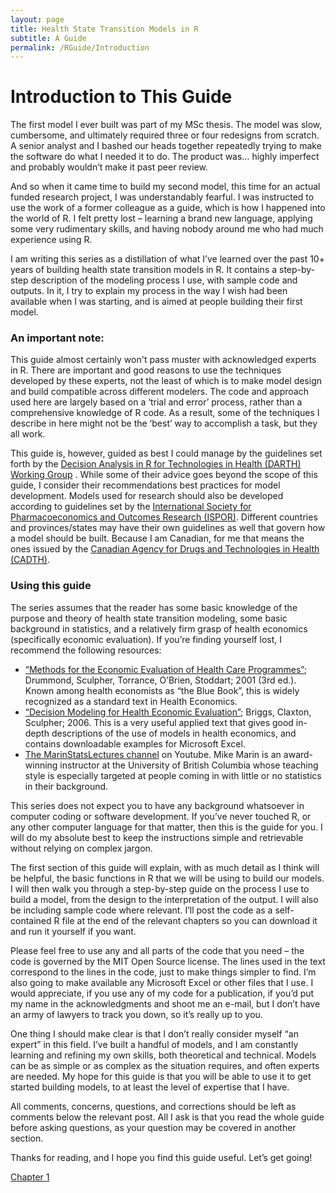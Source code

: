 ```yaml
---
layout: page
title: Health State Transition Models in R
subtitle: A Guide
permalink: /RGuide/Introduction
---
```


# Introduction to This Guide

The first model I ever built was part of my MSc thesis. The model was slow, cumbersome, and ultimately required three or four redesigns from scratch. A senior analyst and I bashed our heads together repeatedly trying to make the software do what I needed it to do. The product was… highly imperfect and probably wouldn’t make it past peer review.

And so when it came time to build my second model, this time for an actual funded research project, I was understandably fearful. I was instructed to use the work of a former colleague as a guide, which is how I happened into the world of R. I felt pretty lost – learning a brand new language, applying some very rudimentary skills, and having nobody around me who had much experience using R.

I am writing this series as a distillation of what I’ve learned over the past 10+ years of building health state transition models in R. It contains a step-by-step description of the modeling process I use, with sample code and outputs. In it, I try to explain my process in the way I wish had been available when I was starting, and is aimed at people building their first model.

### An important note:

This guide almost certainly won't pass muster with acknowledged experts in R. There are important and good reasons to use the techniques developed by these experts, not the least of which is to make model design and build compatible across different modelers. The code and approach used here are largely based on a ‘trial and error’ process, rather than a comprehensive knowledge of R code. As a result, some of the techniques I describe in here might not be the ‘best’ way to accomplish a task, but they all work.

This guide is, however, guided as best I could manage by the guidelines set forth by the [Decision Analysis in R for Technologies in Health (DARTH) Working Group](https://darthworkgroup.com/) . While some of their advice goes beyond the scope of this guide, I consider their recommendations best practices for model development. Models used for research should also be developed according to guidelines set by the [International Society for Pharmacoeconomics and Outcomes Research (ISPOR)](https://www.ispor.org/). Different countries and provinces/states may have their own guidelines as well that govern how a model should be built. Because I am Canadian, for me that means the ones issued by the [Canadian Agency for Drugs and Technologies in Health (CADTH)](https://www.cadth.ca/).

### Using this guide

The series assumes that the reader has some basic knowledge of the purpose and theory of health state transition modeling, some basic background in statistics, and a relatively firm grasp of health economics (specifically economic evaluation). If you’re finding yourself lost, I recommend the following resources:
- [“Methods for the Economic Evaluation of Health Care Programmes”](https://global.oup.com/academic/product/methods-for-the-economic-evaluation-of-health-care-programmes-9780199665884?cc=ca&lang=en&); Drummond, Sculpher, Torrance, O’Brien, Stoddart; 2001 (3rd ed.). Known among health economists as “the Blue Book”, this is widely recognized as a standard text in Health Economics.
- [“Decision Modeling for Health Economic Evaluation”](https://www.herc.ox.ac.uk/downloads/decision-modelling-for-health-economic-evaluation); Briggs, Claxton, Sculpher; 2006. This is a very useful applied text that gives good in-depth descriptions of the use of models in health economics, and contains downloadable examples for Microsoft Excel.
- [The MarinStatsLectures channel](https://www.youtube.com/channel/UCaNIxVagLhqupvUiDK01Mgg) on Youtube. Mike Marin is an award-winning instructor at the University of British Columbia whose teaching style is especially targeted at people coming in with little or no statistics in their background.

This series does not expect you to have any background whatsoever in computer coding or software development. If you’ve never touched R, or any other computer language for that matter, then this is the guide for you. I will do my absolute best to keep the instructions simple and retrievable without relying on complex jargon.

The first section of this guide will explain, with as much detail as I think will be helpful, the basic functions in R that we will be using to build our models. I will then walk you through a step-by-step guide on the process I use to build a model, from the design to the interpretation of the output. I will also be including sample code where relevant. I’ll post the code as a self-contained R file at the end of the relevant chapters so you can download it and run it yourself if you want. 

Please feel free to use any and all parts of the code that you need – the code is governed by the MIT Open Source license. The lines used in the text correspond to the lines in the code, just to make things simpler to find. I’m also going to make available any Microsoft Excel or other files that I use. I would appreciate, if you use any of my code for a publication, if you’d put my name in the acknowledgments and shoot me an e-mail, but I don’t have an army of lawyers to track you down, so it’s really up to you.

One thing I should make clear is that I don’t really consider myself “an expert” in this field. I’ve built a handful of models, and I am constantly learning and refining my own skills, both theoretical and technical. Models can be as simple or as complex as the situation requires, and often experts are needed. My hope for this guide is that you will be able to use it to get started building models, to at least the level of expertise that I have.

All comments, concerns, questions, and corrections should be left as comments below the relevant post. All I ask is that you read the whole guide before asking questions, as your question may be covered in another section.

Thanks for reading, and I hope you find this guide useful. Let’s get going!

[Chapter 1](Chapter1)